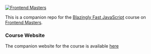 [![Frontend Masters](https://static.frontendmasters.com/assets/brand/logos/full.png)][fem]

This is a companion repo for the [Blazingly Fast JavaScript][course] course on [Frontend Masters][fem].

### Course Website
The companion website for the course is available [here][site]


[fem]: https://frontendmasters.com
[course]: https://frontendmasters.com/courses/blazingly-fast-js/
[site]: https://theprimeagen.github.io/fem-jsperf
